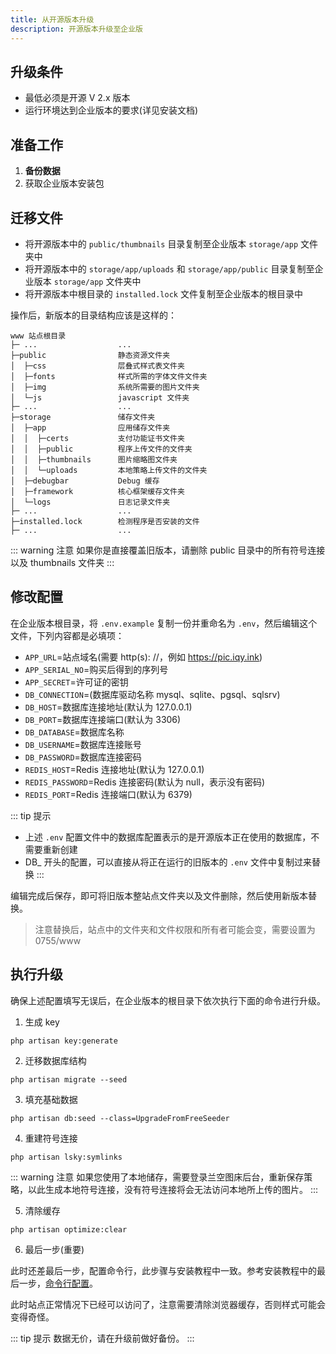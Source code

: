 ```yaml
---
title: 从开源版本升级
description: 开源版本升级至企业版
---
```


## 升级条件
- 最低必须是开源 V 2.x 版本
- 运行环境达到企业版本的要求(详见安装文档)

## 准备工作
1. **备份数据**
2. 获取企业版本安装包

## 迁移文件
- 将开源版本中的 `public/thumbnails` 目录复制至企业版本 `storage/app` 文件夹中
- 将开源版本中的 `storage/app/uploads` 和 `storage/app/public` 目录复制至企业版本 `storage/app` 文件夹中
- 将开源版本中根目录的 `installed.lock` 文件复制至企业版本的根目录中

操作后，新版本的目录结构应该是这样的：
```
www 站点根目录  
├─ ...                  ...
├─public                静态资源文件夹
│  ├─css                层叠式样式表文件夹
│  ├─fonts              样式所需的字体文件文件夹
│  ├─img                系统所需要的图片文件夹
│  └─js                 javascript 文件夹
├─ ...                  ...
├─storage               储存文件夹
│  ├─app                应用储存文件夹
│  │  ├─certs           支付功能证书文件夹
│  │  ├─public          程序上传文件的文件夹
│  │  ├─thumbnails      图片缩略图文件夹
│  │  └─uploads         本地策略上传文件的文件夹
│  ├─debugbar           Debug 缓存
│  ├─framework          核心框架缓存文件夹
│  └─logs               日志记录文件夹    
├─ ...                  ...
├─installed.lock        检测程序是否安装的文件
├─ ...                  ...
```

::: warning 注意
如果你是直接覆盖旧版本，请删除 public 目录中的所有符号连接以及 thumbnails 文件夹
:::

## 修改配置
在企业版本根目录，将 `.env.example` 复制一份并重命名为 `.env`，然后编辑这个文件，下列内容都是必填项：
  - `APP_URL`=站点域名(需要 http(s): //，例如 https://pic.iqy.ink)
  - `APP_SERIAL_NO`=购买后得到的序列号
  - `APP_SECRET`=许可证的密钥
  - `DB_CONNECTION`=(数据库驱动名称 mysql、sqlite、pgsql、sqlsrv)
  - `DB_HOST`=数据库连接地址(默认为 127.0.0.1)
  - `DB_PORT`=数据库连接端口(默认为 3306)
  - `DB_DATABASE`=数据库名称
  - `DB_USERNAME`=数据库连接账号
  - `DB_PASSWORD`=数据库连接密码
  - `REDIS_HOST`=Redis 连接地址(默认为 127.0.0.1)
  - `REDIS_PASSWORD`=Redis 连接密码(默认为 null，表示没有密码)
  - `REDIS_PORT`=Redis 连接端口(默认为 6379)

::: tip 提示
- 上述 `.env` 配置文件中的数据库配置表示的是开源版本正在使用的数据库，不需要重新创建
- DB_ 开头的配置，可以直接从将正在运行的旧版本的 `.env` 文件中复制过来替换
:::

编辑完成后保存，即可将旧版本整站点文件夹以及文件删除，然后使用新版本替换。
> 注意替换后，站点中的文件夹和文件权限和所有者可能会变，需要设置为 0755/www

## 执行升级
确保上述配置填写无误后，在企业版本的根目录下依次执行下面的命令进行升级。
1. 生成 key
```shell
php artisan key:generate
```

2. 迁移数据库结构
```shell
php artisan migrate --seed
```

3. 填充基础数据
```shell
php artisan db:seed --class=UpgradeFromFreeSeeder
```

4. 重建符号连接
```shell
php artisan lsky:symlinks 
```
::: warning 注意
如果您使用了本地储存，需要登录兰空图床后台，重新保存策略，以此生成本地符号连接，没有符号连接将会无法访问本地所上传的图片。
:::

5. 清除缓存
```shell
php artisan optimize:clear
```

6. 最后一步(重要)

此时还差最后一步，配置命令行，此步骤与安装教程中一致。参考安装教程中的最后一步，[命令行配置](/docs/enterprise/v1/quick-start/installation.html#最后一步-命令行配置-重要)。

此时站点正常情况下已经可以访问了，注意需要清除浏览器缓存，否则样式可能会变得奇怪。

::: tip 提示
数据无价，请在升级前做好备份。
:::
